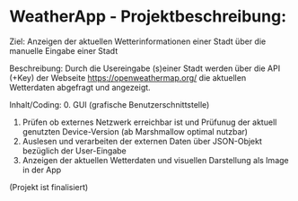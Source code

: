 # WeatherApp - Projektbeschreibung:

Ziel: 
Anzeigen der aktuellen Wetterinformationen einer Stadt über die manuelle Eingabe einer Stadt

Beschreibung:
Durch die Usereingabe (s)einer Stadt werden über die API (+Key) der 
Webseite https://openweathermap.org/ die aktuellen Wetterdaten abgefragt und angezeigt.

Inhalt/Coding:
0. GUI (grafische Benutzerschnittstelle)
1. Prüfen ob externes Netzwerk erreichbar ist und Prüfunug der aktuell genutzten Device-Version (ab Marshmallow optimal nutzbar)
2. Auslesen und verarbeiten der externen Daten über JSON-Objekt bezüglich der User-Eingabe
3. Anzeigen der aktuellen Wetterdaten und visuellen Darstellung als Image in der App

(Projekt ist finalisiert)
